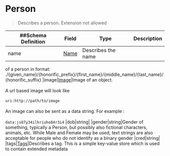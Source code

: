 # Person

> Describes a person. Extension not allowed

| ##Schema Definition | **Field**                                           | **Type**           | **Description** |
| ------------------- | --------------------------------------------------- | ------------------ | --------------- |
| name                | [Name](/reference/0.9.3/core/schema-reference/name) | Describes the name |

of a person in format:
./{given_name}/{honorific_prefix}/{first_name}/{middle_name}/{last_name}/{honorific_suffix}
|image|[Image](/reference/0.9.3/core/schema-reference/image)|Image of an object.
<br/><br/> A url based image will look like <br/><br/>`uri:http://path/to/image`
<br/><br/> An image can also be sent as a data string. For example : <br/><br/>
`data:js87y34ilhriuho84r3i4` |dob|string| |gender|string|Gender of something,
typically a Person, but possibly also fictional characters, animals, etc. While
Male and Female may be used, text strings are also acceptable for people who do
not identify as a binary gender |cred|string|
|tags|[Tags](/reference/0.9.3/core/schema-reference/tags)|Describes a tag. This
is a simple key-value store which is used to contain extended metadata
